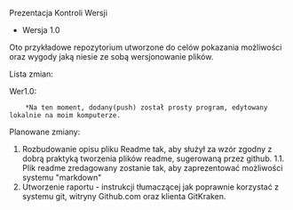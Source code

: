
Prezentacja Kontroli Wersji 
  - Wersja 1.0

Oto przykładowe repozytorium utworzone do celów pokazania możliwości oraz wygody jaką niesie ze sobą wersjonowanie plików.

Lista zmian:

   Wer1.0:
   
        *Na ten moment, dodany(push) został prosty program, edytowany lokalnie na moim komputerze. 
  

Planowane zmiany:
  1. Rozbudowanie opisu pliku Readme tak, aby służył za wzór zgodny z dobrą praktyką tworzenia plików readme, sugerowaną przez github.
    1.1. Plik readme zredagowany zostanie tak, aby zaprezentować możliwości systemu "markdown"
  2. Utworzenie raportu - instrukcji tłumaczącej jak poprawnie korzystać z systemu git, witryny Github.com oraz klienta GitKraken.
